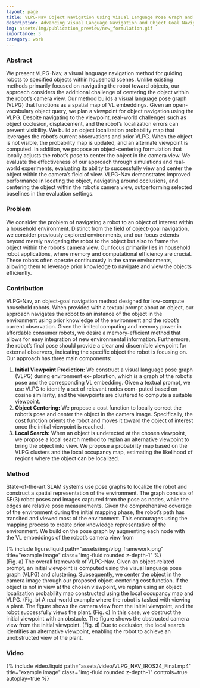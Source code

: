 ```yaml
---
layout: page
title: VLPG-Nav Object Navigation Using Visual Language Pose Graph and Object Localization Probability Maps
description: Advancing Visual Language Navigation and Object Goal Navigation with VLPG-Nav
img: assets/img/publication_preview/new_formulation.gif
importance: 3
category: work
---
```


<h3> Abstract </h3>
We present VLPG-Nav, a visual language navigation method for guiding robots to specified objects within household scenes. Unlike existing methods primarily focused on navigating the robot toward objects, our approach considers the additional challenge of centering the object within the robot’s camera view. Our method builds a visual language pose graph (VLPG) that functions as a spatial map of VL embeddings. Given an open-vocabulary object query, we plan a viewpoint for object navigation using the VLPG. Despite navigating to the viewpoint, real-world challenges such as object occlusion, displacement, and the robot’s localization errors can prevent visibility. We build an object localization probability map that leverages the robot’s current observations and prior VLPG. When the object is not visible, the probability map is updated, and an alternate viewpoint is computed. In addition, we propose an object-centering formulation that locally adjusts the robot’s pose to center the object in the camera view. We evaluate the effectiveness of our approach through simulations and real-world experiments, evaluating its ability to successfully view and center the object within the camera’s field of view. VLPG-Nav demonstrates improved performance in locating the object, navigating around occlusions, and centering the object within the robot’s camera view, outperforming selected baselines in the evaluation settings.

<h3> Problem  </h3>
We consider the problem of navigating a robot to an object of interest within a household environment. Distinct from the field of object-goal navigation, we consider previously explored environments, and our focus extends beyond merely navigating the robot to the object but also to frame the object within the robot’s camera view. Our focus primarily lies in household robot applications, where memory and computational efficiency are crucial. These robots often operate continuously in the same environments, allowing them to leverage prior knowledge to navigate and view the objects efficiently.

<h3> Contribution </h3>
VLPG-Nav, an object-goal navigation method designed for low-compute household robots. When provided with a textual prompt about an object, our approach navigates the robot to an instance of the object in the environment using prior knowledge of the environment and the robot’s current observation. Given the limited computing and memory power in affordable consumer robots, we desire a memory-efficient method that allows for easy integration of new environmental information. Furthermore, the robot’s final pose should provide a clear and discernible viewpoint for external observers, indicating the specific object the robot is focusing on. Our approach has three main components:

<ol>
    <li>
        <b>Initial Viewpoint Prediction:</b> We construct a visual language pose graph (VLPG) during environment ex- ploration, which is a graph of the robot’s pose and the corresponding VL embedding. Given a textual prompt, we use VLPG to identify a set of relevant nodes com- puted based on cosine similarity, and the viewpoints are clustered to compute a suitable viewpoint.
    </li>
    <li>
        <b>Object Centering:</b> We propose a cost function to locally correct the robot’s pose and center the object in the camera image. Specifically, the cost function orients the robot and moves it toward the object of interest once the initial viewpoint is reached.
    </li>
    <li>
        <b>Local Search:</b> When an object is undetected at the chosen viewpoint, we propose a local search method to replan an alternative viewpoint to bring the object into view. We propose a probability map based on the VLPG clusters and the local occupancy map, estimating the likelihood of regions where the object can be localized.
    </li>
</ol>

<h3> Method </h3>

State-of-the-art SLAM systems use pose graphs to localize the robot and construct a spatial representation of the environment. The graph consists of SE(3) robot poses and images captured from the pose as nodes, while the edges are relative pose measurements. Given the comprehensive coverage of the environment during the initial mapping phase, the robot’s path has transited and viewed most of the environment. This encourages using the mapping process to create prior knowledge representative of the environment. We build on the pose graph by augmenting each node with the VL embeddings of the robot’s camera view from

<div class="row">
    <div class="col-sm mt-3 mt-md-0">
        {% include figure.liquid path="assets/img/vlpg_framework.png" title="example image" class="img-fluid rounded z-depth-1" %}
    </div>
</div>
<div class="caption">
    (Fig. a) The overall framework of VLPG-Nav. Given an object-related prompt, an initial viewpoint is computed using the visual language pose graph (VLPG) and clustering. Subsequently, we center the object in the camera image through our proposed object-centering cost function. If the object is not in view at the chosen viewpoint, we replan using an object localization probability map constructed using the local occupancy map and VLPG. (Fig. b) A real-world example where the robot is tasked with viewing a plant. The figure shows the camera view from the initial viewpoint, and the robot successfully views the plant. (Fig. c) In this case, we obstruct the initial viewpoint with an obstacle. The figure shows the obstructed camera view from the initial viewpoint. (Fig. d) Due to occlusion, the local search identifies an alternative viewpoint, enabling the robot to achieve an unobstructed view of the plant.
</div>

<h3> Video </h3>
<div class="row justify-content-sm-center">
    <div class="col-sm mt-3 mt-md-0">
        {% include video.liquid path="assets/video/VLPG_NAV_IROS24_Final.mp4" title="example image" class="img-fluid rounded z-depth-1" controls=true autoplay=true %}
    </div>
</div>
